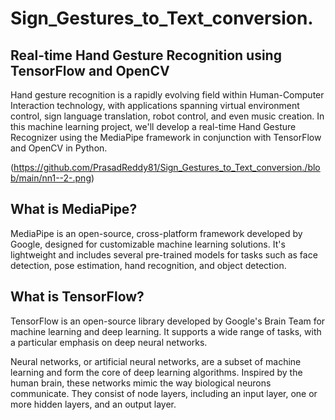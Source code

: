 # Sign_Gestures_to_Text_conversion.


## Real-time Hand Gesture Recognition using TensorFlow and OpenCV

Hand gesture recognition is a rapidly evolving field within Human-Computer Interaction technology, with applications spanning virtual environment control, sign language translation, robot control, and even music creation. In this machine learning project, we'll develop a real-time Hand Gesture Recognizer using the MediaPipe framework in conjunction with TensorFlow and OpenCV in Python.

(https://github.com/PrasadReddy81/Sign_Gestures_to_Text_conversion./blob/main/nn1--2-.png)


## What is MediaPipe? 
MediaPipe is an open-source, cross-platform framework developed by Google, designed for customizable machine learning solutions. It's lightweight and includes several pre-trained models for tasks such as face detection, pose estimation, hand recognition, and object detection.

## What is TensorFlow? 
TensorFlow is an open-source library developed by Google's Brain Team for machine learning and deep learning. It supports a wide range of tasks, with a particular emphasis on deep neural networks.

Neural networks, or artificial neural networks, are a subset of machine learning and form the core of deep learning algorithms. Inspired by the human brain, these networks mimic the way biological neurons communicate. They consist of node layers, including an input layer, one or more hidden layers, and an output layer.
